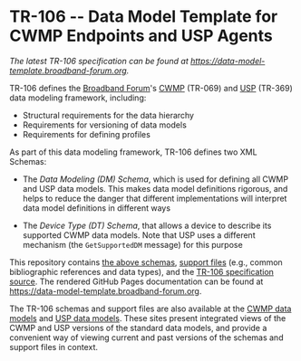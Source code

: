 # TR-106 -- Data Model Template for CWMP Endpoints and USP Agents

*The latest TR-106 specification can be found at https://data-model-template.broadband-forum.org.*

TR-106 defines the [Broadband Forum](https://www.broadband-forum.org)'s [CWMP](https://www.broadband-forum.org/technical/download/TR-069.pdf) (TR-069) and [USP](https://usp.technology) (TR-369) data modeling framework, including:

* Structural requirements for the data hierarchy
* Requirements for versioning of data models
* Requirements for defining profiles

As part of this data modeling framework, TR-106 defines two XML Schemas:

* The *Data Modeling (DM) Schema*, which is used for defining all CWMP and USP data models. This makes data model definitions rigorous, and helps to reduce the danger that different implementations will interpret data model definitions in different ways

* The *Device Type (DT) Schema*, that allows a device to describe its supported CWMP data models. Note that USP uses a different mechanism (the `GetSupportedDM` message) for this purpose

This repository contains [the above schemas](schemas), [support files](support) (e.g., common bibliographic references and data types), and the [TR-106 specification source](specification). The rendered GitHub Pages documentation can be found at https://data-model-template.broadband-forum.org.

The TR-106 schemas and support files are also available at the [CWMP data models](https://cwmp-data-models.broadband-forum.org) and [USP data models](https://usp-data-models.broadband-forum.org). These sites present integrated views of the CWMP and USP versions of the standard data models, and provide a convenient way of viewing current and past versions of the schemas and support files in context.
